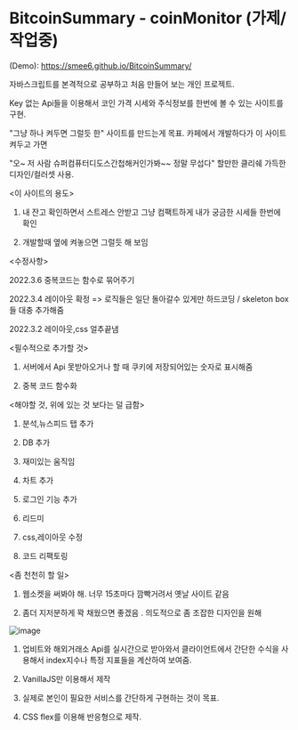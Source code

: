 # BitcoinSummary - coinMonitor (가제/작업중)

(Demo): https://smee6.github.io/BitcoinSummary/

자바스크립트를 본격적으로 공부하고 처음 만들어 보는 개인 프로젝트.

Key 없는 Api들을 이용해서 코인 가격 시세와 주식정보를 한번에 볼 수 있는 사이트를 구현.

"그냥 하나 켜두면 그럴듯 한" 사이트를 만드는게 목표. 카페에서 개발하다가 이 사이트 켜두고 가면

"오~ 저 사람 슈퍼컴퓨터디도스간첩해커인가봐~~ 정말 무섭다" 할만한 클리쉐 가득한 디자인/컬러셋 사용.

<이 사이트의 용도>

1. 내 잔고 확인하면서 스트레스 안받고 그냥 컴팩트하게 내가 궁금한 시세들 한번에 확인

2. 개발할때 옆에 켜놓으면 그럴듯 해 보임

<수정사항>

2022.3.6 중복코드는 함수로 묶어주기

2022.3.4 레이아웃 확정 => 로직들은 일단 돌아갈수 있게만 하드코딩 / skeleton box들 대충 추가해줌

2022.3.2 레이아웃,css 얼추끝냄


<필수적으로 추가할 것>

1. 서버에서 Api 못받아오거나 할 때 쿠키에 저장되어있는 숫자로 표시해줌

2. 중복 코드 함수화

<해야할 것, 위에 있는 것 보다는 덜 급함>

1. 분석,뉴스피드 탭 추가

2. DB 추가

3. 재미있는 움직임

4. 차트 추가

5. 로그인 기능 추가

6. 리드미

7. css,레이아웃 수정

8. 코드 리팩토링



<좀 천천히 할 일>

1. 웹소켓을 써봐야 해. 너무 15초마다 깜빡거려서 옛날 사이트 같음

2. 좀더 지저분하게 꽉 채웠으면 좋겠음 . 의도적으로 좀 조잡한 디자인을 원해



![image](https://user-images.githubusercontent.com/65226760/156519567-60689d8b-5bd1-4297-afb8-1d3dab6dd926.png)


1. 업비트와 해외거래소 Api를 실시간으로 받아와서 클라이언트에서 간단한 수식을 사용해서 index지수나 특정 지표들을 계산하여 보여줌.

2. VanillaJS만 이용해서 제작

3. 실제로 본인이 필요한 서비스를 간단하게 구현하는 것이 목표.

4. CSS flex를 이용해 반응형으로 제작.
